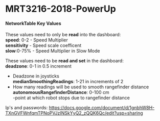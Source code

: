# MRT3216-2018-PowerUp

#### **NetworkTable Key Values**
These values need to only be **read** into the dashboard:  
**speed**: 0-2 - Speed Multiplier  
**sensitivity** - Speed scale coefficent  
**slow**:0-75% - Speed Multiplier in Slow Mode  


These values need to be **read and set** in the dashboard:<br>
**deadzone**: 0-1 in 0.5 increment  
- Deadzone in joysticks  
**medianSmoothingReadings**: 1-21 in increments of 2  
- How many readings will be used to smooth rangefinder distance  
**autonomousRangefinderDistance**: 0-100 cm  
-point at which robot stops due to rangefinder distance  


Ip's and passwords: https://docs.google.com/document/d/1gnbhW8H-TXnGVFWnfqmTPNoPVJzINSkYyQ2_zQQK6Qc/edit?usp=sharing
